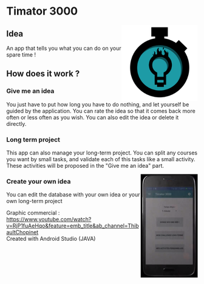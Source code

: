 # Timator 3000

 <img align="right" src="logo_vic_02_alpha.png" width="200">

## Idea
An app that tells you what you can do on your spare time !


## How does it work ?

### Give me an idea
You just have to put how long you have to do nothing, and let yourself be guided by the application.
You can rate the idea so that it comes back more often or less often as you wish.
You can also edit the idea or delete it directly.

### Long term project
This app can also manage your long-term project.
You can split any courses you want by small tasks, and validate each of this tasks like a small activity.
These activities will be proposed in the "Give me an idea" part.

 <img align="right" src="unknown.png" width="150">


### Create your own idea
You can edit the database with your own idea or your own long-term project




Graphic commercial : https://www.youtube.com/watch?v=RjP1fuAeHqo&feature=emb_title&ab_channel=ThibaultChopinet  
Created with Android Studio (JAVA)
